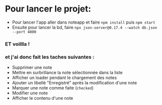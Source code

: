 # Pour lancer le projet:
- Pour lancer l'app aller dans noteapp et faire ```npm install``` puis ```npm start```
- Ensuite pour lancer la bd, faire ```npx json-server@0.17.4 --watch db.json --port 4000```

### ET voillla !

### et j'ai donc fait les taches suivantes :

- Supprimer une note
- Mettre en surbrillance la note sélectionnée dans la liste
- Afficher un loader pendant le chargement des notes
- Ajouter un libellé "Enregistré" après la modification d'une note
- Marquer une note comme faite (`checked`)
- Modifier une note
- Afficher le contenu d'une note